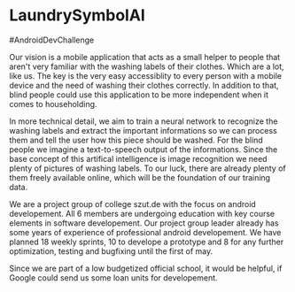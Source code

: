 # LaundrySymbolAI
#AndroidDevChallenge

Our vision is a mobile application that acts as a small helper to people that aren't very familiar with the washing labels of their clothes. Which are a lot, like us. The key is the very easy accessiblity to every person with a mobile device and the need of washing their clothes correctly. In addition to that, blind people could use this application to be more independent when it comes to householding.
 
In more technical detail, we aim to train a neural network to recognize the washing labels and extract the important informations so we can process them and tell the user how this piece should be washed. For the blind people we imagine a text-to-speech output of the informations. Since the base concept of this artifical intelligence is image recognition we need plenty of pictures of washing labels. To our luck, there are already plenty of them freely available online, which will be the foundation of our training data.

We are a project group of college szut.de with the focus on android developement. All 6 members are undergoing education with key  course elements in software developement. Our project group leader already has some years of experience of professional android  developement. We have planned 18 weekly sprints, 10 to develope a prototype and 8 for any further optimization, testing and bugfixing until the  first of may.

Since we are part of a low budgetized official school, it would be helpful, if Google could send us some loan units for developement.

